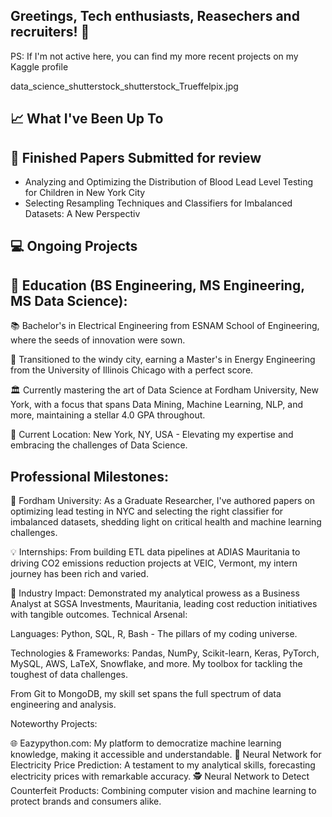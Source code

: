 ## Greetings, Tech enthusiasts, Reasechers and recruiters! 👋

PS: If I'm not active here, you can find my more recent projects on my Kaggle profile

data_science_shutterstock_shutterstock_Trueffelpix.jpg

## 📈 What I've Been Up To
## 🌟 Finished Papers Submitted for review
- Analyzing and Optimizing the Distribution of Blood Lead Level Testing for Children in New York City
- Selecting Resampling Techniques and Classifiers for Imbalanced Datasets: A New Perspectiv
## 💻 Ongoing Projects


## 🏫 Education (BS Engineering, MS Engineering, MS Data Science):

📚 Bachelor's in Electrical Engineering from ESNAM School of Engineering, where the seeds of innovation were sown.

🔬 Transitioned to the windy city, earning a Master's in Energy Engineering from the University of Illinois Chicago with a perfect score.

🏛️ Currently mastering the art of Data Science at Fordham University, New York, with a focus that spans Data Mining, Machine Learning, NLP, and more, maintaining a stellar 4.0 GPA throughout.

📍 Current Location: New York, NY, USA - Elevating my expertise and embracing the challenges of Data Science.

## Professional Milestones:
🚀 Fordham University: As a Graduate Researcher, I've authored papers on optimizing lead testing in NYC and selecting the right classifier for imbalanced datasets, shedding light on critical health and machine learning challenges.

💡 Internships: From building ETL data pipelines at ADIAS Mauritania to driving CO2 emissions reduction projects at VEIC, Vermont, my intern journey has been rich and varied.

🏢 Industry Impact: Demonstrated my analytical prowess as a Business Analyst at SGSA Investments, Mauritania, leading cost reduction initiatives with tangible outcomes.
Technical Arsenal:

Languages: Python, SQL, R, Bash - The pillars of my coding universe.

Technologies & Frameworks: Pandas, NumPy, Scikit-learn, Keras, PyTorch, MySQL, AWS, LaTeX, Snowflake, and more. My toolbox for tackling the toughest of data challenges.

From Git to MongoDB, my skill set spans the full spectrum of data engineering and analysis.

Noteworthy Projects:

🌐 Eazypython.com: My platform to democratize machine learning knowledge, making it accessible and understandable.
🔋 Neural Network for Electricity Price Prediction: A testament to my analytical skills, forecasting electricity prices with remarkable accuracy.
🕵️ Neural Network to Detect Counterfeit Products: Combining computer vision and machine learning to protect brands and consumers alike.
